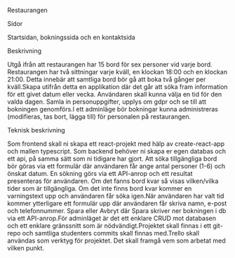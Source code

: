 Restaurangen

Sidor 

Startsidan, bokningssida och en kontaktsida

Beskrivning

Utgå ifrån att restaurangen har 15 bord för sex personer vid varje bord. Restaurangen har två sittningar varje kväll, en klockan 18:00 och en klockan 21:00. Detta innebär att samtliga bord bör gå att boka två gånger per kväll.Skapa utifrån detta en applikation där det går att söka fram information för ett givet datum eller vecka. Användaren skall kunna välja en tid för den valda dagen. Samla in personuppgifter, upplys om gdpr och se till att bokningen genomförs.I ett adminläge bör bokningar kunna administreras (modifieras, tas bort, lägga till) för personalen på restaurangen.

Teknisk beskrivning

Som frontend skall ni skapa ett react-projekt med hälp av create-react-app och mallen typescript. Som backend behöver ni skapa er egen databas och ett api, på samma sätt som ni tidigare har gjort. Att söka tillgängliga bord bör göras via ett formulär där användaren får ange antal personer (1-6) och önskat datum. En sökning görs via ett API-anrop och ett resultat presenteras för användaren. Om det fanns bord kvar så visas vilken/vilka tider som är tillgängliga. Om det inte finns bord kvar kommer en varningstext upp och användaren får söka igen.När användaren har valt tid kommer ytterligare ett formulär upp där användaren får skriva namn, e-post och telefonnummer. Spara eller Avbryt där Spara skriver ner bokningen i db via ett API-anrop.För adminläget är det ett enklare CRUD mot databasen och ett enklare gränssnitt som är nödvändigt.Projektet skall finnas i ett git-repo och samtliga studenters commits skall finnas med.Trello skall användas som verktyg för projektet. Det skall framgå vem som arbetat med vilken punkt. 
